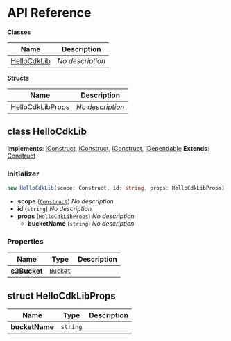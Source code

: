 # API Reference

**Classes**

Name|Description
----|-----------
[HelloCdkLib](#nomadblacky-hello-cdk-lib-hellocdklib)|*No description*


**Structs**

Name|Description
----|-----------
[HelloCdkLibProps](#nomadblacky-hello-cdk-lib-hellocdklibprops)|*No description*



## class HelloCdkLib  <a id="nomadblacky-hello-cdk-lib-hellocdklib"></a>



__Implements__: [IConstruct](#constructs-iconstruct), [IConstruct](#aws-cdk-core-iconstruct), [IConstruct](#constructs-iconstruct), [IDependable](#aws-cdk-core-idependable)
__Extends__: [Construct](#aws-cdk-core-construct)

### Initializer




```ts
new HelloCdkLib(scope: Construct, id: string, props: HelloCdkLibProps)
```

* **scope** (<code>[Construct](#aws-cdk-core-construct)</code>)  *No description*
* **id** (<code>string</code>)  *No description*
* **props** (<code>[HelloCdkLibProps](#nomadblacky-hello-cdk-lib-hellocdklibprops)</code>)  *No description*
  * **bucketName** (<code>string</code>)  *No description* 



### Properties


Name | Type | Description 
-----|------|-------------
**s3Bucket** | <code>[Bucket](#aws-cdk-aws-s3-bucket)</code> | <span></span>



## struct HelloCdkLibProps  <a id="nomadblacky-hello-cdk-lib-hellocdklibprops"></a>






Name | Type | Description 
-----|------|-------------
**bucketName** | <code>string</code> | <span></span>



